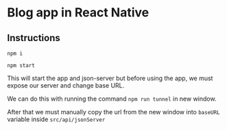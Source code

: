 # Blog app in React Native

## Instructions
`npm i` 

`npm start` 

This will start the app and json-server but before using the app, we must expose our server and change base URL.

We can do this with running the command `npm run tunnel` in new window.

After that we must manually copy the url from the new window into `baseURL` variable inside `src/api/jsonServer`